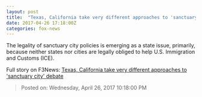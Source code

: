 ```yaml
---
layout: post
title:  "Texas, California take very different approaches to 'sanctuary city' debate"
date: 2017-04-26 17:18:00Z
categories: fox-news
---
```


The legality of sanctuary city policies is emerging as a state issue, primarily, because neither states nor cities are legally obliged to help U.S. Immigration and Customs (ICE).


Full story on F3News: [Texas, California take very different approaches to 'sanctuary city' debate](http://www.f3nws.com/n/yfbAXE)

> Posted on: Wednesday, April 26, 2017 10:18:00 PM
